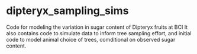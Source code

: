 # dipteryx_sampling_sims

Code for modeling the variation in sugar content of Dipteryx fruits at BCI
It also contains code to simulate data to inform tree sampling effort, and initial code to model animal choice of trees, comditional on observed sugar content.
